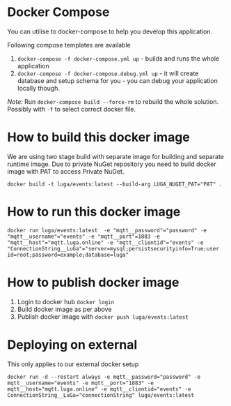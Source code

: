 # Docker Compose #
You can utilise to docker-compose to help you develop this application.

Following compose templates are available
1. `docker-compose -f docker-compose.yml up` - builds and runs the whole application
1. `docker-compose -f docker-compose.debug.yml up` - it will create database and setup schema for you - you can debug your application locally though.

*Note:* Run `docker-compose build --force-rm` to rebuild the whole solution. Possibly with `-f` to select correct docker file.

# How to build this docker image #

We are using two stage build with separate image for building and separate runtime image. Due to private NuGet repository you need to build docker image with PAT to access Private NuGet.

`docker build -t luga/events:latest --build-arg LUGA_NUGET_PAT="PAT" .`

# How to run this docker image #

`docker run luga/events:latest  -e "mqtt__password"="password" -e "mqtt__username"="events" -e "mqtt__port"=1883 -e "mqtt__host"="mqtt.luga.online" -e "mqtt__clientid"="events" -e "ConnectionString__LuGa"="server=mysql;persistsecurityinfo=True;user id=root;password=example;database=luga"`

# How to publish docker image #

1. Login to docker hub `docker login`
1. Build docker image as per above
1. Publish docker image with `docker push luga/events:latest`

# Deploying on external #

This only applies to our external docker setup

`docker run -d --restart always -e mqtt__password="password" -e mqtt__username="events" -e mqtt__port="1883" -e mqtt__host="mqtt.luga.online" -e mqtt__clientid="events" -e ConnectionString__LuGa="connectionString" luga/events:latest`